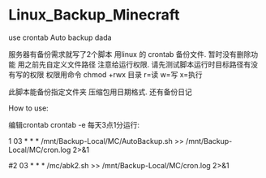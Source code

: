 # Linux_Backup_Minecraft
use crontab Auto backup dada

服务器有备份需求就写了2个脚本
用linux 的 crontab 备份文件.
暂时没有删除功能
用之前先自定义文件路径
注意给运行权限.
请先测试脚本运行时目标路径有没有写的权限
权限用命令 chmod +rwx 目录
r=读
w=写
x=执行



此脚本能备份指定文件夹
压缩包用日期格式.
还有备份日记


How to use:

编辑crontab
crontab -e
每天3点1分运行:

1 03 * * * /mnt/Backup-Local/MC/AutoBackup.sh >> /mnt/Backup-Local/MC/cron.log 2>&1


#2 03 * * * /mc/abk2.sh >> /mnt/Backup-Local/MC/cron.log 2>&1



